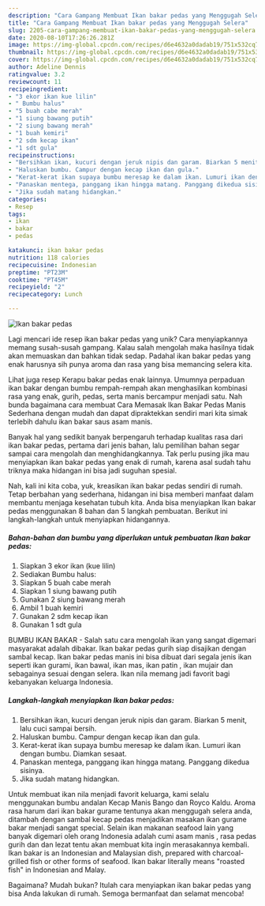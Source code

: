 ```yaml
---
description: "Cara Gampang Membuat Ikan bakar pedas yang Menggugah Selera"
title: "Cara Gampang Membuat Ikan bakar pedas yang Menggugah Selera"
slug: 2205-cara-gampang-membuat-ikan-bakar-pedas-yang-menggugah-selera
date: 2020-08-10T17:26:26.281Z
image: https://img-global.cpcdn.com/recipes/d6e4632a0dadab19/751x532cq70/ikan-bakar-pedas-foto-resep-utama.jpg
thumbnail: https://img-global.cpcdn.com/recipes/d6e4632a0dadab19/751x532cq70/ikan-bakar-pedas-foto-resep-utama.jpg
cover: https://img-global.cpcdn.com/recipes/d6e4632a0dadab19/751x532cq70/ikan-bakar-pedas-foto-resep-utama.jpg
author: Adeline Dennis
ratingvalue: 3.2
reviewcount: 11
recipeingredient:
- "3 ekor ikan kue lilin"
- " Bumbu halus"
- "5 buah cabe merah"
- "1 siung bawang putih"
- "2 siung bawang merah"
- "1 buah kemiri"
- "2 sdm kecap ikan"
- "1 sdt gula"
recipeinstructions:
- "Bersihkan ikan, kucuri dengan jeruk nipis dan garam. Biarkan 5 menit, lalu cuci sampai bersih."
- "Haluskan bumbu. Campur dengan kecap ikan dan gula."
- "Kerat-kerat ikan supaya bumbu meresap ke dalam ikan. Lumuri ikan dengan bumbu. Diamkan sesaat."
- "Panaskan mentega, panggang ikan hingga matang. Panggang dikedua sisinya."
- "Jika sudah matang hidangkan."
categories:
- Resep
tags:
- ikan
- bakar
- pedas

katakunci: ikan bakar pedas 
nutrition: 118 calories
recipecuisine: Indonesian
preptime: "PT23M"
cooktime: "PT45M"
recipeyield: "2"
recipecategory: Lunch

---
```



![Ikan bakar pedas](https://img-global.cpcdn.com/recipes/d6e4632a0dadab19/751x532cq70/ikan-bakar-pedas-foto-resep-utama.jpg)

Lagi mencari ide resep ikan bakar pedas yang unik? Cara menyiapkannya memang susah-susah gampang. Kalau salah mengolah maka hasilnya tidak akan memuaskan dan bahkan tidak sedap. Padahal ikan bakar pedas yang enak harusnya sih punya aroma dan rasa yang bisa memancing selera kita.

Lihat juga resep Kerapu bakar pedas enak lainnya. Umumnya perpaduan ikan bakar dengan bumbu rempah-rempah akan menghasilkan kombinasi rasa yang enak, gurih, pedas, serta manis bercampur menjadi satu. Nah bunda bagaimana cara membuat Cara Memasak Ikan Bakar Pedas Manis Sederhana dengan mudah dan dapat dipraktekkan sendiri mari kita simak terlebih dahulu ikan bakar saus asam manis.

Banyak hal yang sedikit banyak berpengaruh terhadap kualitas rasa dari ikan bakar pedas, pertama dari jenis bahan, lalu pemilihan bahan segar sampai cara mengolah dan menghidangkannya. Tak perlu pusing jika mau menyiapkan ikan bakar pedas yang enak di rumah, karena asal sudah tahu triknya maka hidangan ini bisa jadi suguhan spesial.


Nah, kali ini kita coba, yuk, kreasikan ikan bakar pedas sendiri di rumah. Tetap berbahan yang sederhana, hidangan ini bisa memberi manfaat dalam membantu menjaga kesehatan tubuh kita. Anda bisa menyiapkan Ikan bakar pedas menggunakan 8 bahan dan 5 langkah pembuatan. Berikut ini langkah-langkah untuk menyiapkan hidangannya.

<!--inarticleads1-->

##### Bahan-bahan dan bumbu yang diperlukan untuk pembuatan Ikan bakar pedas:

1. Siapkan 3 ekor ikan (kue lilin)
1. Sediakan  Bumbu halus:
1. Siapkan 5 buah cabe merah
1. Siapkan 1 siung bawang putih
1. Gunakan 2 siung bawang merah
1. Ambil 1 buah kemiri
1. Gunakan 2 sdm kecap ikan
1. Gunakan 1 sdt gula


BUMBU IKAN BAKAR - Salah satu cara mengolah ikan yang sangat digemari masyarakat adalah dibakar. Ikan bakar pedas gurih siap disajikan dengan sambal kecap. Ikan bakar pedas manis ini bisa dibuat dari segala jenis ikan seperti ikan gurami, ikan bawal, ikan mas, ikan patin , ikan mujair dan sebagainya sesuai dengan selera. Ikan nila memang jadi favorit bagi kebanyakan keluarga Indonesia. 

<!--inarticleads2-->

##### Langkah-langkah menyiapkan Ikan bakar pedas:

1. Bersihkan ikan, kucuri dengan jeruk nipis dan garam. Biarkan 5 menit, lalu cuci sampai bersih.
1. Haluskan bumbu. Campur dengan kecap ikan dan gula.
1. Kerat-kerat ikan supaya bumbu meresap ke dalam ikan. Lumuri ikan dengan bumbu. Diamkan sesaat.
1. Panaskan mentega, panggang ikan hingga matang. Panggang dikedua sisinya.
1. Jika sudah matang hidangkan.


Untuk membuat ikan nila menjadi favorit keluarga, kami selalu menggunakan bumbu andalan Kecap Manis Bango dan Royco Kaldu. Aroma rasa harum dari ikan bakar gurame tentunya akan menggugah selera anda, ditambah dengan sambal kecap pedas menjadikan masakan ikan gurame bakar menjadi sangat special. Selain ikan makanan seafood lain yang banyak digemari oleh orang Indonesia adalah cumi asam manis , rasa pedas gurih dan dan lezat tentu akan membuat kita ingin merasakannya kembali. Ikan bakar is an Indonesian and Malaysian dish, prepared with charcoal-grilled fish or other forms of seafood. Ikan bakar literally means &#34;roasted fish&#34; in Indonesian and Malay. 

Bagaimana? Mudah bukan? Itulah cara menyiapkan ikan bakar pedas yang bisa Anda lakukan di rumah. Semoga bermanfaat dan selamat mencoba!
